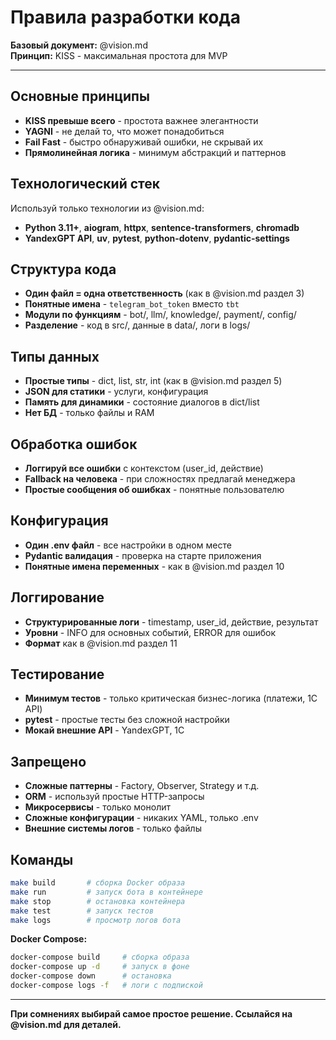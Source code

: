 # Правила разработки кода

**Базовый документ:** @vision.md  
**Принцип:** KISS - максимальная простота для MVP

---

## Основные принципы

- **KISS превыше всего** - простота важнее элегантности
- **YAGNI** - не делай то, что может понадобиться
- **Fail Fast** - быстро обнаруживай ошибки, не скрывай их
- **Прямолинейная логика** - минимум абстракций и паттернов

## Технологический стек

Используй только технологии из @vision.md:
- **Python 3.11+**, **aiogram**, **httpx**, **sentence-transformers**, **chromadb**
- **YandexGPT API**, **uv**, **pytest**, **python-dotenv**, **pydantic-settings**

## Структура кода

- **Один файл = одна ответственность** (как в @vision.md раздел 3)
- **Понятные имена** - `telegram_bot_token` вместо `tbt`
- **Модули по функциям** - bot/, llm/, knowledge/, payment/, config/
- **Разделение** - код в src/, данные в data/, логи в logs/

## Типы данных

- **Простые типы** - dict, list, str, int (как в @vision.md раздел 5)
- **JSON для статики** - услуги, конфигурация
- **Память для динамики** - состояние диалогов в dict/list
- **Нет БД** - только файлы и RAM

## Обработка ошибок

- **Логгируй все ошибки** с контекстом (user_id, действие)
- **Fallback на человека** - при сложностях предлагай менеджера
- **Простые сообщения об ошибках** - понятные пользователю

## Конфигурация

- **Один .env файл** - все настройки в одном месте
- **Pydantic валидация** - проверка на старте приложения
- **Понятные имена переменных** - как в @vision.md раздел 10

## Логгирование

- **Структурированные логи** - timestamp, user_id, действие, результат
- **Уровни** - INFO для основных событий, ERROR для ошибок
- **Формат** как в @vision.md раздел 11

## Тестирование

- **Минимум тестов** - только критическая бизнес-логика (платежи, 1С API)
- **pytest** - простые тесты без сложной настройки
- **Мокай внешние API** - YandexGPT, 1С

## Запрещено

- **Сложные паттерны** - Factory, Observer, Strategy и т.д.
- **ORM** - используй простые HTTP-запросы
- **Микросервисы** - только монолит
- **Сложные конфигурации** - никаких YAML, только .env
- **Внешние системы логов** - только файлы

## Команды

```bash
make build       # сборка Docker образа
make run         # запуск бота в контейнере  
make stop        # остановка контейнера
make test        # запуск тестов
make logs        # просмотр логов бота
```

**Docker Compose:**
```bash
docker-compose build     # сборка образа
docker-compose up -d     # запуск в фоне
docker-compose down      # остановка
docker-compose logs -f   # логи с подпиской
```

---

**При сомнениях выбирай самое простое решение. Ссылайся на @vision.md для деталей.** 